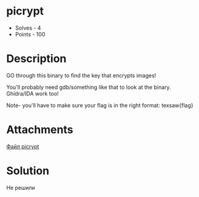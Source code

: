 # picrypt
- Solves - 4
- Points - 100
#
# Description
GO through this binary to find the key that encrypts images!

You'll probably need gdb/something like that to look at the binary. Ghidra/IDA work too!

Note- you'll have to make sure your flag is in the right format: texsaw{flag}

# Attachments
[Файл picrypt](./sources/picrypt)
# Solution
Не решили
